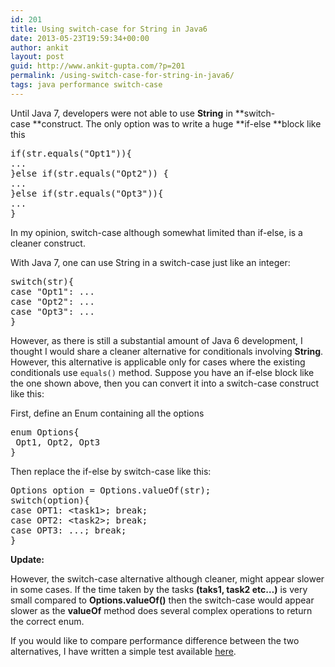 ```yaml
---
id: 201
title: Using switch-case for String in Java6
date: 2013-05-23T19:59:34+00:00
author: ankit
layout: post
guid: http://www.ankit-gupta.com/?p=201
permalink: /using-switch-case-for-string-in-java6/
tags: java performance switch-case
---
```

Until Java 7, developers were not able to use **String** in **switch-case **construct. The only option was to write a huge **if-else **block like this

<!--more-->

<pre lang="java">if(str.equals("Opt1")){
...
}else if(str.equals("Opt2")) {
...
}else if(str.equals("Opt3")){
...
}
</pre>

In my opinion, switch-case although somewhat limited than if-else, is a cleaner construct.

With Java 7, one can use String in a switch-case just like an integer:

<pre lang="java">switch(str){
case "Opt1": ...
case "Opt2": ...
case "Opt3": ...
}
</pre>

However, as there is still a substantial amount of Java 6 development, I thought I would share a cleaner alternative for conditionals involving **String**. However, this alternative is applicable only for cases where the existing conditionals use `equals()` method. Suppose you have an if-else block like the one shown above, then you can convert it into a switch-case construct like this:

First, define an Enum containing all the options

<pre lang="java">enum Options{
 Opt1, Opt2, Opt3
}
</pre>

Then replace the if-else by switch-case like this:

<pre lang="java">Options option = Options.valueOf(str);
switch(option){
case OPT1: &lt;task1>; break;
case OPT2: &lt;task2>; break;
case OPT3: ...; break;
}
</pre>

**Update:**

However, the switch-case alternative although cleaner, might appear slower in some cases. If the time taken by the tasks **(taks1, task2 etc&#8230;)** is very small compared to **Options.valueOf()** then the switch-case would appear slower as the **valueOf** method does several complex operations to return the correct enum.

If you would like to compare performance difference between the two alternatives, I have written a simple test available [here](https://gist.github.com/gupta-ankit/5638955).
